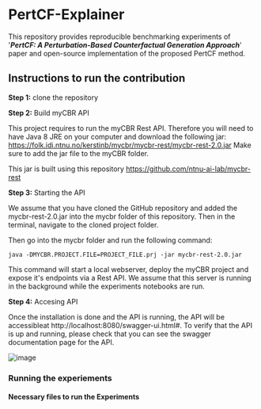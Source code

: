 # PertCF-Explainer

This repository provides reproducible benchmarking experiments of '_**PertCF: A Perturbation-Based Counterfactual Generation Approach**_' paper and open-source implementation of the proposed PertCF method.


## Instructions to run the contribution
**Step 1:** clone the repository

**Step 2:** Build myCBR API

This project requires to run the myCBR Rest API. Therefore you will need to have Java 8 JRE on your computer and download the following jar: https://folk.idi.ntnu.no/kerstinb/mycbr/mycbr-rest/mycbr-rest-2.0.jar
Make sure to add the jar file to the myCBR folder.

This jar is built using this repository https://github.com/ntnu-ai-lab/mycbr-rest

**Step 3:** Starting the API 

We assume that you have cloned the GitHub repository and added the mycbr-rest-2.0.jar into the mycbr folder of this repository. Then in the terminal, navigate to the cloned project folder. 

Then go into the mycbr folder and run the following command:
```
java -DMYCBR.PROJECT.FILE=PROJECT_FILE.prj -jar mycbr-rest-2.0.jar
```
This command will start a local webserver, deploy the myCBR project and expose it's endpoints via a Rest API. We assume that this server is running in the background while the experiments notebooks are run.

**Step 4:** Accesing API

Once the installation is done and the API is running, the API will be accessibleat http://localhost:8080/swagger-ui.html#. To verify that the API is up and running, please check that you can see the swagger documentation page for the API.

![image](https://user-images.githubusercontent.com/22470440/186938749-544d7a95-c8dc-4b6c-be60-62d1de45b03b.png)


### Running the experiements

#### Necessary files to run the Experiments

[//]: # ()
[//]: # (To run our experiments we provide 'WineQuality' and 'Depression' folders with a number of files. The folders consists of experiments and the following folders to reproduce the experiments:)

[//]: # (- project/: contains project files that are modelled for the experiments. )

[//]: # (- data/: contains the train and test .csv files needed for the experiments. Those are created based on the given datasets. They are the results after we conducted the first set of experiments to find a good split of the provided data. )

[//]: # (- model/: contains the .pkl files for the BB models used in the experiments.)

[//]: # (- shap/: contains the shap values per class .csv files needed to create the global similarity functions of the CBR agents.)
